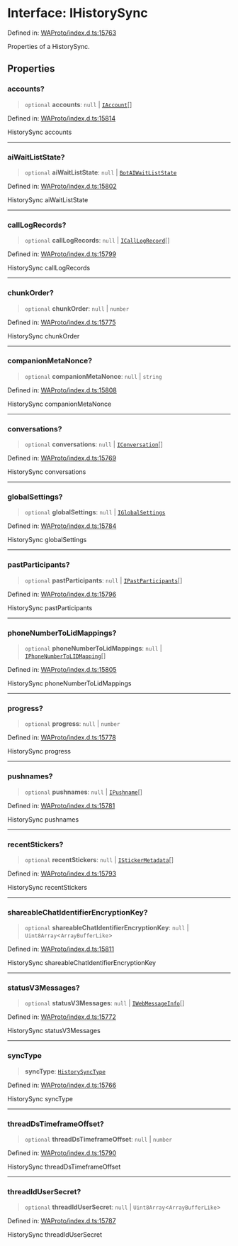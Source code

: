 # Interface: IHistorySync

Defined in: [WAProto/index.d.ts:15763](https://github.com/Fokusdotid/bail/blob/c004679536d41fcf32da31cecf70d3991dfa31b5/WAProto/index.d.ts#L15763)

Properties of a HistorySync.

## Properties

### accounts?

> `optional` **accounts**: `null` \| [`IAccount`](IAccount.md)[]

Defined in: [WAProto/index.d.ts:15814](https://github.com/Fokusdotid/bail/blob/c004679536d41fcf32da31cecf70d3991dfa31b5/WAProto/index.d.ts#L15814)

HistorySync accounts

***

### aiWaitListState?

> `optional` **aiWaitListState**: `null` \| [`BotAIWaitListState`](../namespaces/HistorySync/enumerations/BotAIWaitListState.md)

Defined in: [WAProto/index.d.ts:15802](https://github.com/Fokusdotid/bail/blob/c004679536d41fcf32da31cecf70d3991dfa31b5/WAProto/index.d.ts#L15802)

HistorySync aiWaitListState

***

### callLogRecords?

> `optional` **callLogRecords**: `null` \| [`ICallLogRecord`](ICallLogRecord.md)[]

Defined in: [WAProto/index.d.ts:15799](https://github.com/Fokusdotid/bail/blob/c004679536d41fcf32da31cecf70d3991dfa31b5/WAProto/index.d.ts#L15799)

HistorySync callLogRecords

***

### chunkOrder?

> `optional` **chunkOrder**: `null` \| `number`

Defined in: [WAProto/index.d.ts:15775](https://github.com/Fokusdotid/bail/blob/c004679536d41fcf32da31cecf70d3991dfa31b5/WAProto/index.d.ts#L15775)

HistorySync chunkOrder

***

### companionMetaNonce?

> `optional` **companionMetaNonce**: `null` \| `string`

Defined in: [WAProto/index.d.ts:15808](https://github.com/Fokusdotid/bail/blob/c004679536d41fcf32da31cecf70d3991dfa31b5/WAProto/index.d.ts#L15808)

HistorySync companionMetaNonce

***

### conversations?

> `optional` **conversations**: `null` \| [`IConversation`](IConversation.md)[]

Defined in: [WAProto/index.d.ts:15769](https://github.com/Fokusdotid/bail/blob/c004679536d41fcf32da31cecf70d3991dfa31b5/WAProto/index.d.ts#L15769)

HistorySync conversations

***

### globalSettings?

> `optional` **globalSettings**: `null` \| [`IGlobalSettings`](IGlobalSettings.md)

Defined in: [WAProto/index.d.ts:15784](https://github.com/Fokusdotid/bail/blob/c004679536d41fcf32da31cecf70d3991dfa31b5/WAProto/index.d.ts#L15784)

HistorySync globalSettings

***

### pastParticipants?

> `optional` **pastParticipants**: `null` \| [`IPastParticipants`](IPastParticipants.md)[]

Defined in: [WAProto/index.d.ts:15796](https://github.com/Fokusdotid/bail/blob/c004679536d41fcf32da31cecf70d3991dfa31b5/WAProto/index.d.ts#L15796)

HistorySync pastParticipants

***

### phoneNumberToLidMappings?

> `optional` **phoneNumberToLidMappings**: `null` \| [`IPhoneNumberToLIDMapping`](IPhoneNumberToLIDMapping.md)[]

Defined in: [WAProto/index.d.ts:15805](https://github.com/Fokusdotid/bail/blob/c004679536d41fcf32da31cecf70d3991dfa31b5/WAProto/index.d.ts#L15805)

HistorySync phoneNumberToLidMappings

***

### progress?

> `optional` **progress**: `null` \| `number`

Defined in: [WAProto/index.d.ts:15778](https://github.com/Fokusdotid/bail/blob/c004679536d41fcf32da31cecf70d3991dfa31b5/WAProto/index.d.ts#L15778)

HistorySync progress

***

### pushnames?

> `optional` **pushnames**: `null` \| [`IPushname`](IPushname.md)[]

Defined in: [WAProto/index.d.ts:15781](https://github.com/Fokusdotid/bail/blob/c004679536d41fcf32da31cecf70d3991dfa31b5/WAProto/index.d.ts#L15781)

HistorySync pushnames

***

### recentStickers?

> `optional` **recentStickers**: `null` \| [`IStickerMetadata`](IStickerMetadata.md)[]

Defined in: [WAProto/index.d.ts:15793](https://github.com/Fokusdotid/bail/blob/c004679536d41fcf32da31cecf70d3991dfa31b5/WAProto/index.d.ts#L15793)

HistorySync recentStickers

***

### shareableChatIdentifierEncryptionKey?

> `optional` **shareableChatIdentifierEncryptionKey**: `null` \| `Uint8Array`\<`ArrayBufferLike`\>

Defined in: [WAProto/index.d.ts:15811](https://github.com/Fokusdotid/bail/blob/c004679536d41fcf32da31cecf70d3991dfa31b5/WAProto/index.d.ts#L15811)

HistorySync shareableChatIdentifierEncryptionKey

***

### statusV3Messages?

> `optional` **statusV3Messages**: `null` \| [`IWebMessageInfo`](IWebMessageInfo.md)[]

Defined in: [WAProto/index.d.ts:15772](https://github.com/Fokusdotid/bail/blob/c004679536d41fcf32da31cecf70d3991dfa31b5/WAProto/index.d.ts#L15772)

HistorySync statusV3Messages

***

### syncType

> **syncType**: [`HistorySyncType`](../namespaces/HistorySync/enumerations/HistorySyncType.md)

Defined in: [WAProto/index.d.ts:15766](https://github.com/Fokusdotid/bail/blob/c004679536d41fcf32da31cecf70d3991dfa31b5/WAProto/index.d.ts#L15766)

HistorySync syncType

***

### threadDsTimeframeOffset?

> `optional` **threadDsTimeframeOffset**: `null` \| `number`

Defined in: [WAProto/index.d.ts:15790](https://github.com/Fokusdotid/bail/blob/c004679536d41fcf32da31cecf70d3991dfa31b5/WAProto/index.d.ts#L15790)

HistorySync threadDsTimeframeOffset

***

### threadIdUserSecret?

> `optional` **threadIdUserSecret**: `null` \| `Uint8Array`\<`ArrayBufferLike`\>

Defined in: [WAProto/index.d.ts:15787](https://github.com/Fokusdotid/bail/blob/c004679536d41fcf32da31cecf70d3991dfa31b5/WAProto/index.d.ts#L15787)

HistorySync threadIdUserSecret

